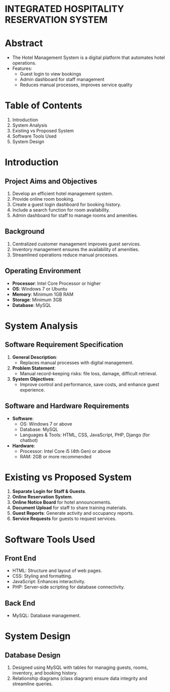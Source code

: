# INTEGRATED HOSPITALITY RESERVATION SYSTEM
# Abstract
- The Hotel Management System is a digital platform that automates hotel operations.
- Features:
  - Guest login to view bookings
  - Admin dashboard for staff management
  - Reduces manual processes, improves service quality

# Table of Contents
1. Introduction
2. System Analysis
3. Existing vs Proposed System
4. Software Tools Used
5. System Design

# Introduction

## Project Aims and Objectives
1. Develop an efficient hotel management system.
2. Provide online room booking.
3. Create a guest login dashboard for booking history.
4. Include a search function for room availability.
5. Admin dashboard for staff to manage rooms and amenities.

## Background
1. Centralized customer management improves guest services.
2. Inventory management ensures the availability of amenities.
3. Streamlined operations reduce manual processes.

## Operating Environment
- **Processor**: Intel Core Processor or higher
- **OS**: Windows 7 or Ubuntu
- **Memory**: Minimum 1GB RAM
- **Storage**: Minimum 3GB
- **Database**: MySQL

# System Analysis

## Software Requirement Specification
1. **General Description**:
   - Replaces manual processes with digital management.
2. **Problem Statement**:
   - Manual record-keeping risks: file loss, damage, difficult retrieval.
3. **System Objectives**:
   - Improve control and performance, save costs, and enhance guest experience.

## Software and Hardware Requirements
- **Software**:
  - OS: Windows 7 or above
  - Database: MySQL
  - Languages & Tools: HTML, CSS, JavaScript, PHP, Django (for chatbot)
- **Hardware**:
  - Processor: Intel Core i5 (4th Gen) or above
  - RAM: 2GB or more recommended

# Existing vs Proposed System
1. **Separate Login for Staff & Guests**.
2. **Online Reservation System**.
3. **Online Notice Board** for hotel announcements.
4. **Document Upload** for staff to share training materials.
5. **Guest Reports**: Generate activity and occupancy reports.
6. **Service Requests** for guests to request services.

# Software Tools Used

## Front End
- HTML: Structure and layout of web pages.
- CSS: Styling and formatting.
- JavaScript: Enhances interactivity.
- PHP: Server-side scripting for database connectivity.

## Back End
- MySQL: Database management.

# System Design

## Database Design
1. Designed using MySQL with tables for managing guests, rooms, inventory, and booking history.
2. Relationship diagrams (class diagram) ensure data integrity and streamline queries.

